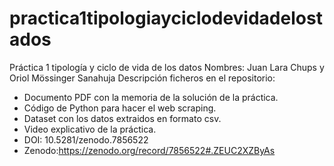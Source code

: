 # practica1tipologiayciclodevidadelostados
Práctica 1 tipología y ciclo de vida de los datos
Nombres: Juan Lara Chups y Oriol Mössinger Sanahuja
Descripción ficheros en el repositorio:
- Documento PDF con la memoria de la solución de la práctica.
- Código de Python para hacer el web scraping.
- Dataset con los datos extraidos en formato csv.
- Video explicativo de la práctica.
- DOI: 10.5281/zenodo.7856522 
- Zenodo:https://zenodo.org/record/7856522#.ZEUC2XZByAs
